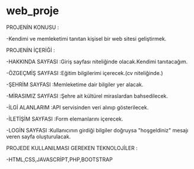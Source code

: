 # web_proje

  PROJENİN KONUSU :
  
  -Kendimi ve memleketimi tanıtan kişisel bir web sitesi geliştirmek.
  
  
  PROJENİN İÇERİĞİ :
  
  -HAKKINDA SAYFASI  :Giriş sayfası niteliğinde olacak.Kendimi tanıtacağım.
  
  -ÖZGEÇMİŞ SAYFASI  :Eğitim bilgilerimi içerecek.(cv niteliğinde.)
  
  -ŞEHRİM SAYFASI    :Memleketime dair bilgiler yer alacak.
  
  -MİRASIMIZ SAYFASI :Şehre ait kültürel miraslardan bahsedilecek.
  
  -İLGİ ALANLARIM    :API servisinden veri alınıp gösterilecek.
  
  -İLETİŞİM SAYFASI  :Form elemanlarını içerecek.
  
  -LOGİN SAYFASI     :Kullanıcının girdiği bilgiler doğruysa "hoşgeldiniz" mesajı veren sayfa oluşturulacak.
  
  
  
  PROJEDE KULLANILMASI GEREKEN TEKNOLOJİLER :
  
  -HTML,CSS,JAVASCRİPT,PHP,BOOTSTRAP
  
